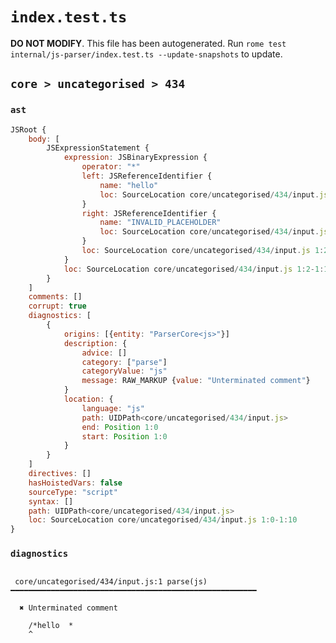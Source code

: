 # `index.test.ts`

**DO NOT MODIFY**. This file has been autogenerated. Run `rome test internal/js-parser/index.test.ts --update-snapshots` to update.

## `core > uncategorised > 434`

### `ast`

```javascript
JSRoot {
	body: [
		JSExpressionStatement {
			expression: JSBinaryExpression {
				operator: "*"
				left: JSReferenceIdentifier {
					name: "hello"
					loc: SourceLocation core/uncategorised/434/input.js 1:2-1:7 (hello)
				}
				right: JSReferenceIdentifier {
					name: "INVALID_PLACEHOLDER"
					loc: SourceLocation core/uncategorised/434/input.js 1:10-1:10
				}
				loc: SourceLocation core/uncategorised/434/input.js 1:2-1:10
			}
			loc: SourceLocation core/uncategorised/434/input.js 1:2-1:10
		}
	]
	comments: []
	corrupt: true
	diagnostics: [
		{
			origins: [{entity: "ParserCore<js>"}]
			description: {
				advice: []
				category: ["parse"]
				categoryValue: "js"
				message: RAW_MARKUP {value: "Unterminated comment"}
			}
			location: {
				language: "js"
				path: UIDPath<core/uncategorised/434/input.js>
				end: Position 1:0
				start: Position 1:0
			}
		}
	]
	directives: []
	hasHoistedVars: false
	sourceType: "script"
	syntax: []
	path: UIDPath<core/uncategorised/434/input.js>
	loc: SourceLocation core/uncategorised/434/input.js 1:0-1:10
}
```

### `diagnostics`

```

 core/uncategorised/434/input.js:1 parse(js) ━━━━━━━━━━━━━━━━━━━━━━━━━━━━━━━━━━━━━━━━━━━━━━━━━━━━━━━

  ✖ Unterminated comment

    /*hello  *
    ^


```
